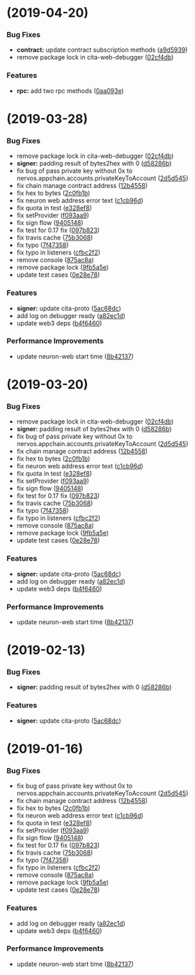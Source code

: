 #  (2019-04-20)


### Bug Fixes

* **contract:** update contract subscription methods ([a9d5939](https://github.com/cryptape/cita-sdk-js/commit/a9d5939))
* remove package lock in cita-web-debugger ([02cf4db](https://github.com/cryptape/cita-sdk-js/commit/02cf4db))


### Features

* **rpc:** add two rpc methods ([0aa093e](https://github.com/cryptape/cita-sdk-js/commit/0aa093e))



#  (2019-03-28)


### Bug Fixes

* remove package lock in cita-web-debugger ([02cf4db](https://github.com/cryptape/cita-sdk-js/commit/02cf4db))
* **signer:** padding result of bytes2hex with 0 ([d58286b](https://github.com/cryptape/cita-sdk-js/commit/d58286b))
* fix bug of pass private key without 0x to nervos.appchain.accounts.privateKeyToAccount ([2d5d545](https://github.com/cryptape/cita-sdk-js/commit/2d5d545))
* fix chain manage contract address ([12b4558](https://github.com/cryptape/cita-sdk-js/commit/12b4558))
* fix hex to bytes ([2c0fb1b](https://github.com/cryptape/cita-sdk-js/commit/2c0fb1b))
* fix neuron web address error text ([c1cb96d](https://github.com/cryptape/cita-sdk-js/commit/c1cb96d))
* fix quota in test ([e328ef8](https://github.com/cryptape/cita-sdk-js/commit/e328ef8))
* fix setProvider ([f093aa9](https://github.com/cryptape/cita-sdk-js/commit/f093aa9))
* fix sign flow ([9405148](https://github.com/cryptape/cita-sdk-js/commit/9405148))
* fix test for 0.17 fix ([097b823](https://github.com/cryptape/cita-sdk-js/commit/097b823))
* fix travis cache ([75b3068](https://github.com/cryptape/cita-sdk-js/commit/75b3068))
* fix typo ([7f47358](https://github.com/cryptape/cita-sdk-js/commit/7f47358))
* fix typo in listeners ([cfbc2f2](https://github.com/cryptape/cita-sdk-js/commit/cfbc2f2))
* remove console ([875ac8a](https://github.com/cryptape/cita-sdk-js/commit/875ac8a))
* remove package lock ([9fb5a5e](https://github.com/cryptape/cita-sdk-js/commit/9fb5a5e))
* update test cases ([0e28e78](https://github.com/cryptape/cita-sdk-js/commit/0e28e78))


### Features

* **signer:** update cita-proto ([5ac68dc](https://github.com/cryptape/cita-sdk-js/commit/5ac68dc))
* add log on debugger ready ([a82ec1d](https://github.com/cryptape/cita-sdk-js/commit/a82ec1d))
* update web3 deps ([b4f6460](https://github.com/cryptape/cita-sdk-js/commit/b4f6460))


### Performance Improvements

* update neuron-web start time ([8b42137](https://github.com/cryptape/cita-sdk-js/commit/8b42137))



#  (2019-03-20)


### Bug Fixes

* remove package lock in cita-web-debugger ([02cf4db](https://github.com/cryptape/cita-sdk-js/commit/02cf4db))
* **signer:** padding result of bytes2hex with 0 ([d58286b](https://github.com/cryptape/cita-sdk-js/commit/d58286b))
* fix bug of pass private key without 0x to nervos.appchain.accounts.privateKeyToAccount ([2d5d545](https://github.com/cryptape/cita-sdk-js/commit/2d5d545))
* fix chain manage contract address ([12b4558](https://github.com/cryptape/cita-sdk-js/commit/12b4558))
* fix hex to bytes ([2c0fb1b](https://github.com/cryptape/cita-sdk-js/commit/2c0fb1b))
* fix neuron web address error text ([c1cb96d](https://github.com/cryptape/cita-sdk-js/commit/c1cb96d))
* fix quota in test ([e328ef8](https://github.com/cryptape/cita-sdk-js/commit/e328ef8))
* fix setProvider ([f093aa9](https://github.com/cryptape/cita-sdk-js/commit/f093aa9))
* fix sign flow ([9405148](https://github.com/cryptape/cita-sdk-js/commit/9405148))
* fix test for 0.17 fix ([097b823](https://github.com/cryptape/cita-sdk-js/commit/097b823))
* fix travis cache ([75b3068](https://github.com/cryptape/cita-sdk-js/commit/75b3068))
* fix typo ([7f47358](https://github.com/cryptape/cita-sdk-js/commit/7f47358))
* fix typo in listeners ([cfbc2f2](https://github.com/cryptape/cita-sdk-js/commit/cfbc2f2))
* remove console ([875ac8a](https://github.com/cryptape/cita-sdk-js/commit/875ac8a))
* remove package lock ([9fb5a5e](https://github.com/cryptape/cita-sdk-js/commit/9fb5a5e))
* update test cases ([0e28e78](https://github.com/cryptape/cita-sdk-js/commit/0e28e78))


### Features

* **signer:** update cita-proto ([5ac68dc](https://github.com/cryptape/cita-sdk-js/commit/5ac68dc))
* add log on debugger ready ([a82ec1d](https://github.com/cryptape/cita-sdk-js/commit/a82ec1d))
* update web3 deps ([b4f6460](https://github.com/cryptape/cita-sdk-js/commit/b4f6460))


### Performance Improvements

* update neuron-web start time ([8b42137](https://github.com/cryptape/cita-sdk-js/commit/8b42137))



# (2019-02-13)

### Bug Fixes

- **signer:** padding result of bytes2hex with 0 ([d58286b](https://github.com/cryptape/cita-sdk-js/commit/d58286b))

### Features

- **signer:** update cita-proto ([5ac68dc](https://github.com/cryptape/cita-sdk-js/commit/5ac68dc))

# (2019-01-16)

### Bug Fixes

- fix bug of pass private key without 0x to nervos.appchain.accounts.privateKeyToAccount ([2d5d545](https://github.com/cryptape/cita-sdk-js/commit/2d5d545))
- fix chain manage contract address ([12b4558](https://github.com/cryptape/cita-sdk-js/commit/12b4558))
- fix hex to bytes ([2c0fb1b](https://github.com/cryptape/cita-sdk-js/commit/2c0fb1b))
- fix neuron web address error text ([c1cb96d](https://github.com/cryptape/cita-sdk-js/commit/c1cb96d))
- fix quota in test ([e328ef8](https://github.com/cryptape/cita-sdk-js/commit/e328ef8))
- fix setProvider ([f093aa9](https://github.com/cryptape/cita-sdk-js/commit/f093aa9))
- fix sign flow ([9405148](https://github.com/cryptape/cita-sdk-js/commit/9405148))
- fix test for 0.17 fix ([097b823](https://github.com/cryptape/cita-sdk-js/commit/097b823))
- fix travis cache ([75b3068](https://github.com/cryptape/cita-sdk-js/commit/75b3068))
- fix typo ([7f47358](https://github.com/cryptape/cita-sdk-js/commit/7f47358))
- fix typo in listeners ([cfbc2f2](https://github.com/cryptape/cita-sdk-js/commit/cfbc2f2))
- remove console ([875ac8a](https://github.com/cryptape/cita-sdk-js/commit/875ac8a))
- remove package lock ([9fb5a5e](https://github.com/cryptape/cita-sdk-js/commit/9fb5a5e))
- update test cases ([0e28e78](https://github.com/cryptape/cita-sdk-js/commit/0e28e78))

### Features

- add log on debugger ready ([a82ec1d](https://github.com/cryptape/cita-sdk-js/commit/a82ec1d))
- update web3 deps ([b4f6460](https://github.com/cryptape/cita-sdk-js/commit/b4f6460))

### Performance Improvements

- update neuron-web start time ([8b42137](https://github.com/cryptape/cita-sdk-js/commit/8b42137))
